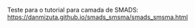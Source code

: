 Teste para o tutorial para camada de SMADS:
https://danmizuta.github.io/smads_smsma/smads_smsma.html
